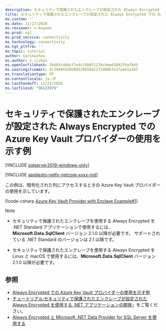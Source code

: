 ```yaml
---
description: セキュリティで保護されたエンクレーブが設定された Always Encrypted での Azure Key Vault プロバイダーの使用を示す例
title: セキュリティで保護されたエンクレーブが設定された Always Encrypted での Azure Key Vault プロバイダーの使用を示す例 | Microsoft Docs
ms.custom: ''
ms.date: 11/17/2020
ms.reviewer: v-kaywon
ms.prod: sql
ms.prod_service: connectivity
ms.technology: connectivity
ms.tgt_pltfrm: ''
ms.topic: tutorial
author: karinazhou
ms.author: v-jizho2
ms.openlocfilehash: 39d03c4ddcf7edc7d0df1176c9aed1b92f9af9d5
ms.sourcegitcommit: 4c3949f620d09529658a2172d00bfe37aeb1a387
ms.translationtype: HT
ms.contentlocale: ja-JP
ms.lasthandoff: 11/21/2020
ms.locfileid: "96123979"
---
```

# <a name="example-demonstrating-use-of-azure-key-vault-provider-with-always-encrypted-enabled-with-secure-enclaves"></a>セキュリティで保護されたエンクレーブが設定された Always Encrypted での Azure Key Vault プロバイダーの使用を示す例

[!INCLUDE [sqlserver2019-windows-only](../../../includes/applies-to-version/sqlserver2019-windows-only.md)]

[!INCLUDE [appliesto-netfx-netcore-xxxx-md](../../../includes/appliesto-netfx-netcore-netst-md.md)]

この例は、暗号化された列にアクセスするときの Azure Key Vault プロバイダーの使用を示しています。

[!code-csharp [Azure Key Vault Provider with Enclave Example#1](~/../sqlclient/doc/samples/AzureKeyVaultProviderWithEnclaveProviderExample.cs#1)]

> [!NOTE]
> - セキュリティで保護されたエンクレーブを使用する Always Encrypted を .NET Standard アプリケーションで使用するには、**Microsoft.Data.SqlClient** バージョン 2.1.0 以降が必要です。 サポートされている .NET Standard のバージョンは 2.1 以降です。 
>
> - セキュリティで保護されたエンクレーブを使用する Always Encrypted を Linux と macOS で使用するには、**Microsoft.Data.SqlClient** バージョン 2.1.0 以降が必要です。

## <a name="see-also"></a>参照

- [Always Encrypted での Azure Key Vault プロバイダーの使用を示す例](azure-key-vault-example.md)
- [チュートリアル:セキュリティで保護されたエンクレーブが設定された Always Encrypted を使用する .NET アプリケーションの開発](tutorial-always-encrypted-enclaves-develop-net-apps.md)」をご覧ください。
- [Always Encrypted と Microsoft .NET Data Provider for SQL Server を使用する](sqlclient-support-always-encrypted.md)
